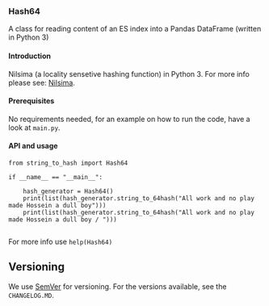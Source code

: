 ### Hash64

A class for reading content of an ES index into a Pandas DataFrame (written  in  Python 3)

#### Introduction

Nilsima (a locality sensetive hashing function) in Python 3. For more info please see: [Nilsima](https://en.wikipedia.org/wiki/Nilsimsa_Hash).

#### Prerequisites

 No requirements needed, for an example on how to run the code, have a look at  `main.py`.

#### API and usage

```
from string_to_hash import Hash64

if __name__ == "__main__":

    hash_generator = Hash64()
    print(list(hash_generator.string_to_64hash("All work and no play made Hossein a dull boy")))
    print(list(hash_generator.string_to_64hash("All work and no play made Hossein a dull boy / ")))


```

For more info use `help(Hash64)`

## Versioning

We use [SemVer](http://semver.org/) for versioning. For the versions available, see the `CHANGELOG.MD`.

